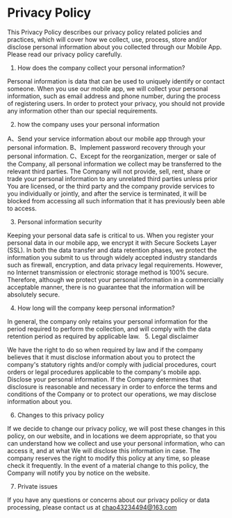 
# Privacy Policy


This Privacy Policy describes our privacy policy related policies and practices, which will cover how we collect, use, process, store and/or disclose personal information about you collected through our Mobile App. Please read our privacy policy carefully.

1. How does the company collect your personal information?

Personal information is data that can be used to uniquely identify or contact someone.
When you use our mobile app, we will collect your personal information, such as email address and phone number, during the process of registering users. In order to protect your privacy, you should not provide any information other than our special requirements.

2. how the company uses your personal information

A、Send your service information about our mobile app through your personal information.
B、Implement password recovery through your personal information.
C、Except for the reorganization, merger or sale of the Company, all personal information we collect may be transferred to the relevant third parties. The Company will not provide, sell, rent, share or trade your personal information to any unrelated third parties unless prior You are licensed, or the third party and the company provide services to you individually or jointly, and after the service is terminated, it will be blocked from accessing all such information that it has previously been able to access.

3. Personal information security

Keeping your personal data safe is critical to us. When you register your personal data in our mobile app, we encrypt it with Secure Sockets Layer (SSL).
In both the data transfer and data retention phases, we protect the information you submit to us through widely accepted industry standards such as firewall, encryption, and data privacy legal requirements.
However, no Internet transmission or electronic storage method is 100% secure. Therefore, although we protect your personal information in a commercially acceptable manner, there is no guarantee that the information will be absolutely secure.

4. How long will the company keep personal information?

In general, the company only retains your personal information for the period required to perform the collection, and will comply with the data retention period as required by applicable law.
 
5. Legal disclaimer

We have the right to do so when required by law and if the company believes that it must disclose information about you to protect the company's statutory rights and/or comply with judicial procedures, court orders or legal procedures applicable to the company's mobile app. Disclose your personal information.
If the Company determines that disclosure is reasonable and necessary in order to enforce the terms and conditions of the Company or to protect our operations, we may disclose information about you.

6. Changes to this privacy policy

If we decide to change our privacy policy, we will post these changes in this policy, on our website, and in locations we deem appropriate, so that you can understand how we collect and use your personal information, who can access it, and at what We will disclose this information in case.
The company reserves the right to modify this policy at any time, so please check it frequently. In the event of a material change to this policy, the Company will notify you by notice on the website.

7. Private issues

If you have any questions or concerns about our privacy policy or data processing, please contact us at chao43234494@163.com


